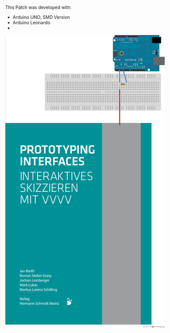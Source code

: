 This Patch was developed with:
- Arduino UNO, SMD Version
- Arduino Leonardo
- 

![imagename](div/CapacitiveCover.png)
